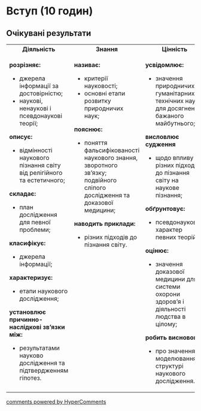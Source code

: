 <div id="hypercomments_widget" class="js-hypercomments-widget invisible"></div>

# Вступ (10 годин)

## Очікувані результати

<table>
  <tr>
	<td width="33%" align="center"><b>Діяльність</b></td>
	<td width="33%" align="center"><b>Знання</b></td>
	<td width="33%" align="center"><b>Цінність</b></td>
  </tr>
  <tr>
	<td width="33%" style="vertical-align:top !important;">
		<p><b>розрізняє:</b><br>
		<ul>
		<li>джерела інформації за достовірністю;</li>
		<li>наукові, ненаукові і псевдонаукові теорії;</li>
		</ul>
		<b>описує: </b><br>
		<ul>
		<li>відмінності наукового пізнання світу від релігійного та естетичного;</li>
		</ul>
		<b>складає:</b><br>
		<ul>
		<li>план дослідження для певної проблеми;</li>
		</ul>
		<b>класифікує: </b><br>
		<ul>
		<li>джерела інформації; </li>
		</ul>
		<b>характеризує: </b><br>
		<ul>
		<li>етапи наукового дослідження;</li>
		</ul>
		<b>установлює причинно-наслідкові зв’язки між:</b><br>
		<ul>
		<li>результатами науково дослідження та підтвердженням гіпотез.</li>
		</ul></p>
	</td>
	<td width="33%" style="vertical-align:top !important;">
		<p><b>називає: </b><br>
		<ul>
		<li>критерії науковості;</li>
		<li>основні етапи розвитку природничих наук; </li>
		</ul>
		<b>пояснює: </b><br>
		<ul>
		<li>поняття фальсифікованості наукового знання, зворотного зв’язку; подвійного сліпого дослідження та доказової медицини;</li>
		</ul>
		<b>наводить приклади: </b><br>
		<ul>
		<li>різних підходів до пізнання світу.</li>
		</ul></p>
	</td>
	<td width="33%" style="vertical-align:top !important;">
		<p><b>усвідомлює: </b><br>
		<ul>
		<li>значення природничих, гуманітарних та технічних наук для досягнення бажаного майбутнього;</li>
		</ul>
		<b>висловлює судження </b><br>
		<ul>
		<li>щодо впливу різних підходів до пізнання світу на наукове  пізнання;</li>
		</ul>
		<b>обґрунтовує: </b><br>
		<ul>
		<li>псевдонауковий характер певних теорій;</li>
		</ul>
		<b>оцінює:</b><br>
		<ul>
		<li>значення доказової медицини для системи охорони здоров’я і діяльності людства в цілому;</li>
		</ul>
		<b>робить висновок:</b><br>
		<ul>
		<li>про значення моделювання в структурі наукового дослідження.</li>
		</ul></p>
	</td>
  </tr>
</table>

<div class="js-hypercomments-container">
<a href="http://hypercomments.com" class="hc-link" title="comments widget">comments powered by HyperComments</a>
</div>